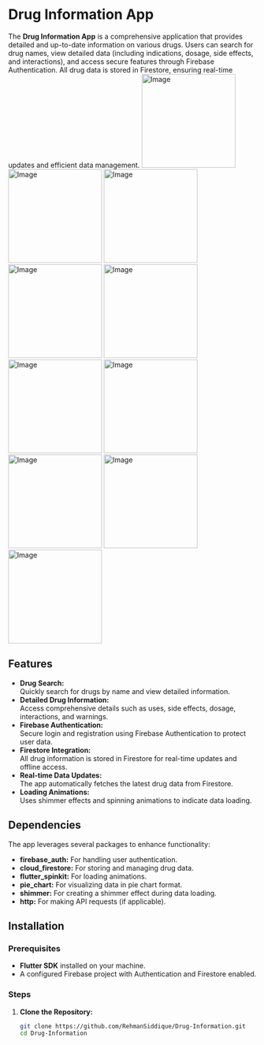 # Drug Information App

The **Drug Information App** is a comprehensive application that provides detailed and up-to-date information on various drugs. Users can search for drug names, view detailed data (including indications, dosage, side effects, and interactions), and access secure features through Firebase Authentication. All drug data is stored in Firestore, ensuring real-time updates and efficient data management.
<img src="https://github.com/user-attachments/assets/69b2394c-c734-42c4-8eaf-ac647a3a2fb4" alt="Image" width="190" />
<img src="https://github.com/user-attachments/assets/05230d21-edb3-46b9-9715-7f2f405c3b41" alt="Image" width="190" />
<img src="https://github.com/user-attachments/assets/cede36cd-8cd0-484f-a434-e5cf87f9dd33" alt="Image" width="190" />
<img src="https://github.com/user-attachments/assets/fa0b7d48-a704-408a-961a-91fb0cdc5c31" alt="Image" width="190" />
<img src="https://github.com/user-attachments/assets/1dbfa527-e2bf-489b-97f8-422b766ae3da" alt="Image" width="190" />
<img src="https://github.com/user-attachments/assets/b1bd84b2-64f3-4a82-8272-3e6b7e0572d9" alt="Image" width="190" />
<img src="https://github.com/user-attachments/assets/92e76dee-3c27-492a-b9fb-c02f2e2a3f52" alt="Image" width="190" />
<img src="https://github.com/user-attachments/assets/686ba2f8-1cf4-4e06-974a-74cf27bedc04" alt="Image" width="190" />
<img src="https://github.com/user-attachments/assets/454085cb-ceed-4d32-864a-8a1a35777c44" alt="Image" width="190" />
<img src="https://github.com/user-attachments/assets/9cc5bcbc-5cf6-40a9-94ed-524a7349889" alt="Image" width="190" />

## Features

- **Drug Search:**  
  Quickly search for drugs by name and view detailed information.
- **Detailed Drug Information:**  
  Access comprehensive details such as uses, side effects, dosage, interactions, and warnings.
- **Firebase Authentication:**  
  Secure login and registration using Firebase Authentication to protect user data.
- **Firestore Integration:**  
  All drug information is stored in Firestore for real-time updates and offline access.
- **Real-time Data Updates:**  
  The app automatically fetches the latest drug data from Firestore.
- **Loading Animations:**  
  Uses shimmer effects and spinning animations to indicate data loading. 

## Dependencies

The app leverages several packages to enhance functionality:

- **firebase_auth:** For handling user authentication.
- **cloud_firestore:** For storing and managing drug data.
- **flutter_spinkit:** For loading animations.
- **pie_chart:** For visualizing data in pie chart format.
- **shimmer:** For creating a shimmer effect during data loading.
- **http:** For making API requests (if applicable).

## Installation

### Prerequisites

- **Flutter SDK** installed on your machine.
- A configured Firebase project with Authentication and Firestore enabled.

### Steps

1. **Clone the Repository:**

   ```bash
   git clone https://github.com/RehmanSiddique/Drug-Information.git
   cd Drug-Information
